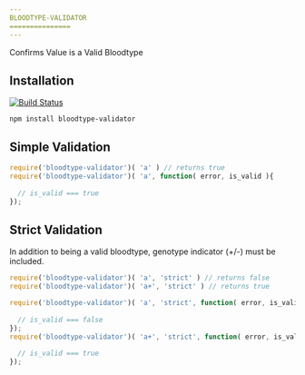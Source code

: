 ```yaml
---
BLOODTYPE-VALIDATOR 
===============
---
```


Confirms Value is a Valid Bloodtype


Installation
-
[![Build Status](https://travis-ci.org/Akamaozu/bloodtype-validator.svg?branch=master)](https://travis-ci.org/Akamaozu/bloodtype-validator)

`npm install bloodtype-validator`

Simple Validation
-
```js
require('bloodtype-validator')( 'a' ) // returns true
require('bloodtype-validator')( 'a', function( error, is_valid ){
  
  // is_valid === true
});
```

Strict Validation
-
In addition to being a valid bloodtype, genotype indicator (+/-) must be included. 
```js
require('bloodtype-validator')( 'a', 'strict' ) // returns false
require('bloodtype-validator')( 'a+', 'strict' ) // returns true

require('bloodtype-validator')( 'a', 'strict', function( error, is_valid ){
  
  // is_valid === false
});
require('bloodtype-validator')( 'a+', 'strict', function( error, is_valid ){
  
  // is_valid === true
});
```